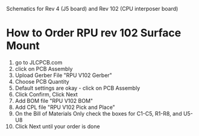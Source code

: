 Schematics for Rev 4 (J5 board) and Rev 102 (CPU interposer board)
  
# How to Order RPU rev 102 Surface Mount  
1) go to JLCPCB.com  
2) click on PCB Assembly  
3) Upload Gerber File "RPU V102 Gerber"
4) Choose PCB Quantity
5) Default settings are okay - click on PCB Assembly
6) Click Confirm, Click Next
7) Add BOM file "RPU V102 BOM"
8) Add CPL file "RPU V102 Pick and Place"
9) On the Bill of Materials Only check the boxes for C1-C5, R1-R8, and U5-U8
10) Click Next until your order is done


